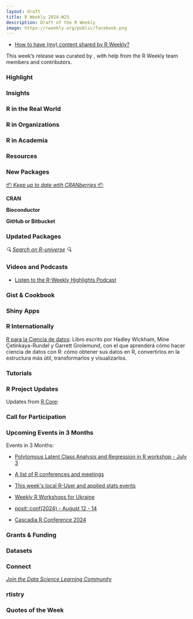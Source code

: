 ```yaml
---
layout: draft
title: R Weekly 2024-W25
description: Draft of the R Weekly
image: https://rweekly.org/public/facebook.png
---
```



+ [How to have (my) content shared by R Weekly?](https://github.com/rweekly/rweekly.org#how-to-have-my-content-shared-by-r-weekly)

This week’s release was curated by [](), with help from the R Weekly team members and contributors.



### Highlight



### Insights



### R in the Real World



### R in Organizations



### R in Academia



### Resources



### New Packages

<!-- <p class="added-hostname"><a href="https://rweekly.org/live" target="_blank" class="externalLink">📦 <i>Go Live for More New Pkgs</i> 📦</a></p> --> 
<p class="added-hostname"><a href="https://dirk.eddelbuettel.com/cranberries/cran/new/" target="_blank" class="externalLink">📦 <i>Keep up to date wtih CRANberries</i> 📦</a></p>


**CRAN**



**Bioconductor**



**GitHub or Bitbucket**



### Updated Packages

<i>🔍 [Search on R-universe](https://r-universe.dev/search/) 🔍</i>

### Videos and Podcasts

+ [Listen to the R-Weekly Highlights Podcast](https://serve.podhome.fm/r-weekly-highlights)


### Gist & Cookbook



### Shiny Apps



### R Internationally

[R para la Ciencia de datos](https://davidrsch.github.io/r4dses/):  Libro escrito por Hadley Wickham, Mine Çetinkaya-Rundel y Garrett Grolemund, con el que aprenderá cómo hacer ciencia de datos con R: cómo obtener sus datos en R, convertirlos en la estructura más útil, transformarlos y visualizarlos.

### Tutorials



<!--<div class="post-more-begin></div><div class="post-more-end"></div>-->

### R Project Updates

Updates from [R Core](http://developer.r-project.org/blosxom.cgi/R-devel/NEWS):

### Call for Participation

### Upcoming Events in 3 Months

Events in 3 Months:


+ [Polytomous Latent Class Analysis and Regression in R workshop - July 3](https://r-posts.com/polytomous-latent-class-analysis-and-regression-in-r-workshop/)

+ [A list of R conferences and meetings](https://jumpingrivers.github.io/meetingsR/events.html)

+ [This week's local R-User and applied stats events](https://community.rstudio.com/c/irl)

+ [Weekly R Workshops for Ukraine](https://sites.google.com/view/dariia-mykhailyshyna/main/r-workshops-for-ukraine)

+ [posit::conf(2024) - August 12 - 14](https://posit.co/conference/)

+ [Cascadia R Conference 2024](https://cascadiaRconf.com)


### Grants & Funding


### Datasets


### Connect

<i>[Join the Data Science Learning Community](https://DSLC.io/)</i>

### rtistry


### Quotes of the Week
